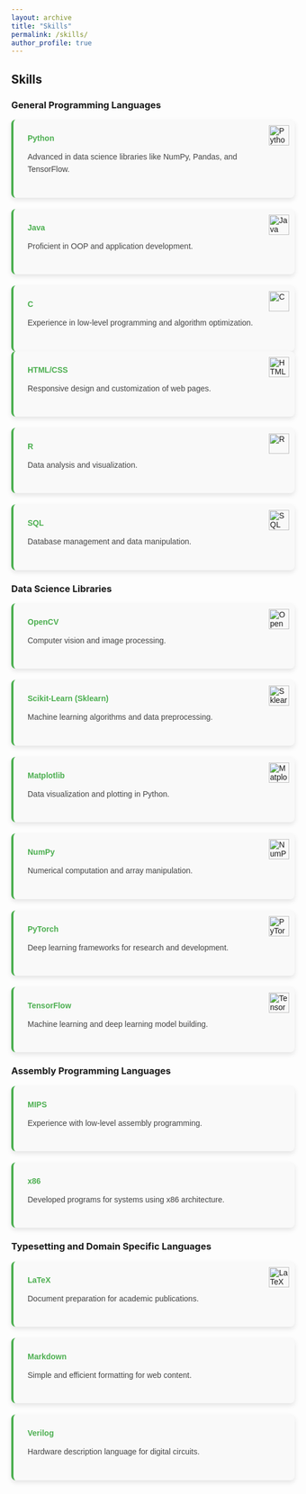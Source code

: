 ```yaml
---
layout: archive
title: "Skills"
permalink: /skills/
author_profile: true
---
```


## Skills

### General Programming Languages

<div class="skills-section">
  <div class="skill-card">
    <img src="https://img.icons8.com/color/48/000000/python.png" alt="Python" class="icon">
    <h4>Python</h4>
    <p>Advanced in data science libraries like NumPy, Pandas, and TensorFlow.</p>
  </div>
  
  <div class="skill-card">
    <img src="https://img.icons8.com/color/48/000000/java-coffee-cup-logo.png" alt="Java" class="icon">
    <h4>Java</h4>
    <p>Proficient in OOP and application development.</p>
  </div>
  
  <div class="skill-card">
    <img src="https://img.icons8.com/color/48/000000/c-programming.png" alt="C" class="icon">
    <h4>C</h4>
    <p>Experience in low-level programming and algorithm optimization.</p>
  </div>
</div>

<div class="skills-section">
  <div class="skill-card">
    <img src="https://img.icons8.com/color/48/000000/html-5.png" alt="HTML" class="icon">
    <h4>HTML/CSS</h4>
    <p>Responsive design and customization of web pages.</p>
  </div>
  
  <div class="skill-card">
    <img src="https://img.icons8.com/color/48/000000/r.png" alt="R" class="icon">
    <h4>R</h4>
    <p>Data analysis and visualization.</p>
  </div>

  <div class="skill-card">
    <img src="https://img.icons8.com/color/48/000000/sql.png" alt="SQL" class="icon">
    <h4>SQL</h4>
    <p>Database management and data manipulation.</p>
  </div>
</div>

### Data Science Libraries

<div class="skills-section">
  <div class="skill-card">
    <img src="https://img.icons8.com/color/48/000000/opencv.png" alt="OpenCV" class="icon">
    <h4>OpenCV</h4>
    <p>Computer vision and image processing.</p>
  </div>

  <div class="skill-card">
    <img src="https://upload.wikimedia.org/wikipedia/commons/0/05/Scikit_learn_logo_small.svg" alt="Sklearn" class="icon">
    <h4>Scikit-Learn (Sklearn)</h4>
    <p>Machine learning algorithms and data preprocessing.</p>
  </div>

  <div class="skill-card">
    <img src="https://upload.wikimedia.org/wikipedia/commons/8/84/Matplotlib_icon.svg" alt="Matplotlib" class="icon">
    <h4>Matplotlib</h4>
    <p>Data visualization and plotting in Python.</p>
  </div>

  <div class="skill-card">
    <img src="https://img.icons8.com/color/48/000000/numpy.png" alt="NumPy" class="icon">
    <h4>NumPy</h4>
    <p>Numerical computation and array manipulation.</p>
  </div>

  <div class="skill-card">
    <img src="https://upload.wikimedia.org/wikipedia/commons/9/96/Pytorch_logo.png" alt="PyTorch" class="icon">
    <h4>PyTorch</h4>
    <p>Deep learning frameworks for research and development.</p>
  </div>

  <div class="skill-card">
    <img src="https://img.icons8.com/color/48/000000/tensorflow.png" alt="TensorFlow" class="icon">
    <h4>TensorFlow</h4>
    <p>Machine learning and deep learning model building.</p>
  </div>
</div>

### Assembly Programming Languages

<div class="skills-section">
  <div class="skill-card">
    <h4>MIPS</h4>
    <p>Experience with low-level assembly programming.</p>
  </div>
  
  <div class="skill-card">
    <h4>x86</h4>
    <p>Developed programs for systems using x86 architecture.</p>
  </div>
</div>

### Typesetting and Domain Specific Languages

<div class="skills-section">
  <div class="skill-card">
    <img src="https://img.icons8.com/color/48/000000/latex.png" alt="LaTeX" class="icon">
    <h4>LaTeX</h4>
    <p>Document preparation for academic publications.</p>
  </div>
  
  <div class="skill-card">
    <h4>Markdown</h4>
    <p>Simple and efficient formatting for web content.</p>
  </div>

  <div class="skill-card">
    <h4>Verilog</h4>
    <p>Hardware description language for digital circuits.</p>
  </div>
</div>

<style>
  /* Skills Section and Card Styles */
  .skills-section {
    display: grid;
    grid-template-columns: repeat(auto-fill, minmax(300px, 1fr));
    gap: 20px;
    font-family: Arial, sans-serif;
  }
  
  .skill-card {
    background-color: #f9f9f9;
    border-radius: 8px;
    padding: 25px;
    box-shadow: 0 4px 8px rgba(0, 0, 0, 0.1);
    border-left: 4px solid #4CAF50;
    position: relative;
  }

  .skill-card h4 {
    color: #4CAF50;
    margin: 0 0 10px 0;
  }

  .skill-card p {
    color: #444;
    line-height: 1.6;
  }

  /* Adjusted Icon Size and Hover Effect */
  .icon {
    width: 36px; /* Reduced icon size to 0.75x */
    height: 36px;
    position: absolute;
    top: 10px;
    right: 10px;
    transition: transform 0.3s ease;
  }
  
  .icon:hover {
    transform: scale(1.2) rotate(15deg);
  }
</style>

